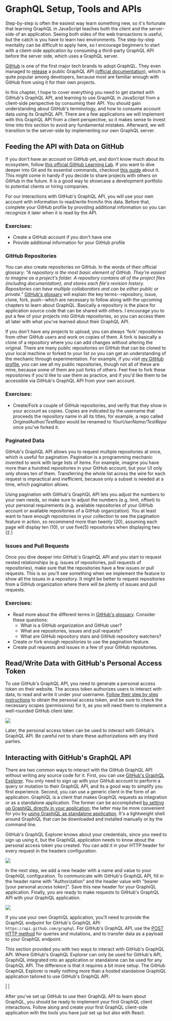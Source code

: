 # GraphQL Setup, Tools and APIs

Step-by-step is often the easiest way learn something new, so it's fortunate that learning GraphQL in JavaScript teaches both the client and the server-side of an application. Seeing both sides of the web transactions is useful, but the catch is you have to learn two environments. The step-by-step mentality can be difficult to apply here, so I encourage beginners to start with a client-side application by consuming a third-party GraphQL API before the server side, which uses a GraphQL server.

[GitHub](https://github.com) is one of the first major tech brands to adopt GraphQL. They even managed to [release](https://githubengineering.com/the-github-graphql-api) a public GraphQL API [(official documentation)](https://developer.github.com/v4), which is quite popular among developers, because most are familiar enough with GitHub from using it for their own projects.

In this chapter, I hope to cover everything you need to get started with GitHub's GraphQL API, and learning to use GraphQL in JavaScript from a client-side perspective by consuming their API. You should gain understanding about GitHub's terminology, and how to consume account data using its GraphQL API. There are a few applications we will implement with this GraphQL API from a client perspective, so it makes sense to invest time into this section to avoid any fundamental mistakes. Afterward, we will transition to the server-side by implementing our own GraphQL server.

## Feeding the API with Data on GitHub

If you don't have an account on GitHub yet, and don't know much about its ecosystem, follow [this official GitHub Learning Lab](https://lab.github.com/). If you want to dive deeper into Git and its essential commands, checkout [this guide](https://www.robinwieruch.de/git-essential-commands/) about it. This might come in handy if you decide to share projects with others on GitHub in the future. It is a good way to showcase a development portfolio to potential clients or hiring companies.

For our interactions with GitHub's GraphQL API, you will use your own account with information to read/write from/to this data. Before that, complete your GitHub profile by providing additional information so you can recognize it later when it is read by the API.

### Exercises:

* Create a GitHub account if you don't have one
* Provide additional information for your GitHub profile

### GitHub Repositories

You can also create repositories on GitHub. In the words of their official glossary: *"A repository is the most basic element of GitHub. They're easiest to imagine as a project's folder. A repository contains all of the project files (including documentation), and stores each file's revision history. Repositories can have multiple collaborators and can be either public or private."* [GitHub's glossary](https://help.github.com/articles/github-glossary/) will explain the key terms--repository, issue, clone, fork, push--which are necessary to follow along with the upcoming chapters to learn about GraphQL. Basically a repository is the place for application source code that can be shared with others. I encourage you to put a few of your projects into GitHub repositories, so you can access them all later with what you've learned about their GraphQL API.

If you don't have any projects to upload, you can always 'fork' repositories from other GitHub users and work on copies of them. A fork is basically a clone of a repository where you can add changes without altering the original. There are many public repositories on GitHub that can be cloned to your local machine or forked to your list so you can get an understanding of the mechanic through experimentation. For example, if you visit [my GitHub profile](https://github.com/rwieruch), you can see all my public repositories, though not all of these are mine, because some of them are just forks of others. Feel free to fork these repositories if you'd like to use them as practice, and if you'd like them to be accessible via GitHub's GraphQL API from your own account.

### Exercises:

* Create/Fork a couple of GitHub repositories, and verify that they show in your account as copies. Copies are indicated by the username that proceeds the repository name in all its titles; for example, a repo called *OriginalAuthor/TestRepo* would be renamed to *YourUserName/TestRepo* once you've forked it.

### Paginated Data

GitHub's GraphQL API allows you to request multiple repositories at once, which is useful for pagination. Pagination is a programming mechanic invented to work with large lists of items. For example, imagine you have more than a hundred repositories in your GitHub account, but your UI only only shows ten of them. Transferring the whole list across the wire for each request is impractical and inefficient, because only a subset is needed at a time, which pagination allows.

Using pagination with GitHub's GraphQL API lets you adjust the numbers to your own needs, so make sure to adjust the numbers (e.g. limit, offset) to your personal requirements (e.g. available repositories of your GitHub account or available repositories of a GitHub organization). You at least want to have enough repositories in your collection to see the pagination feature in action, so recommend more than twenty (20), assuming each page will display ten (10), or use five(5) repositories when displaying two (2.)

### Issues and Pull Requests

Once you dive deeper into GitHub's GraphQL API and you start to request nested relationships (e.g. issues of repositories, pull requests of repositories), make sure that the repositories have a few issues or pull requests. This is so you'll see something when we implement the feature to show all the issues in a repository. It might be better to request repositories from a GitHub organization where there will be plenty of issues and pull requests.

### Exercises:

* Read more about the different terms in [GitHub's glossary](https://help.github.com/articles/github-glossary/). Consider these questions:
  * What is a GitHub organization and GitHub user?
  * What are repositories, issues and pull requests?
  * What are GitHub repository stars and GitHub repository watchers?
* Create or fork enough repositories to use the pagination feature.
* Create pull requests and issues in a few of your GitHub repositories.

## Read/Write Data with GitHub's Personal Access Token

To use GitHub's GraphQL API, you need to generate a personal access token on their website. The access token authorizes users to interact with data, to read and write it under your username. [Follow their step by step instructions](https://help.github.com/articles/creating-a-personal-access-token-for-the-command-line) to obtain the personal access token, and be sure to check the necessary scopes (permissions) for it, as you will need them to implement a well-rounded GitHub client later.

![](images/github-personal-access-token_1024.jpg)

Later, the personal access token can be used to interact with GitHub's GraphQL API. Be careful not to share these authorizations with any third parties.

## Interacting with GitHub's GraphQL API

There are two common ways to interact with the GitHub GraphQL API without writing any source code for it. First, you can use [GitHub's GraphQL Explorer](https://developer.github.com/v4/explorer/). You only need to sign up with your GitHub account to perform a query or mutation to their GraphQL API, and its a good way to simplify you first experience. Second, you can use a generic client in the form of an application. GraphiQL is a client that makes GraphQL requests as integration or as a standalone application. The former can be accomplished [by setting up GraphiQL directly in your application](https://github.com/skevy/graphiql-app); the latter may be more convenient for you by [using GraphiQL as standalone application](https://github.com/skevy/graphiql-app). It's a lightweight shell around GraphiQL that can be downloaded and installed manually or by the command line.

GitHub's GraphQL Explorer knows about your credentials, since you need to sign up using it, but the GraphiQL application needs to know about the personal access token you created. You can add it in your HTTP header for every request in the headers configuration.

![](images/graphiql-headers_1024.jpg)

In the next step, we add a new header with a name and value to your GraphiQL configuration. To communicate with GitHub's GraphQL API, fill in the header name with "Authorization" and the header value with "bearer [your personal access token]". Save this new header for your GraphiQL application. Finally, you are ready to make requests to GitHub's GraphQL API with your GraphiQL application.

![](images/graphiql-authorization_1024.jpg)

If you use your own GraphiQL application, you'll need to provide the GraphQL endpoint for GitHub's GraphQL API: `https://api.github.com/graphql`. For GitHub's GraphQL API, use the [POST HTTP method](https://en.wikipedia.org/wiki/Hypertext_Transfer_Protocol#Request_methods) for queries and mutations, and to transfer data as a payload to your GraphQL endpoint.

This section provided you with two ways to interact with GitHub's GraphQL API. Where GitHub's GraphQL Explorer can only be used for GitHub's API, GraphiQL integrated into an application or standalone can be used for any GraphQL API. The difference is that it requires a bit more setup. The GitHub GraphQL Explorer is really nothing more than a hosted standalone GraphiQL application tailored to use GitHub's GraphQL API.

| |

After you've set up GitHub to use their GraphQL API to learn about GraphQL, you should be ready to implement your first GraphQL client interactions. Follow along and create your first GraphQL client-side application with the tools you have just set up but also with React.
